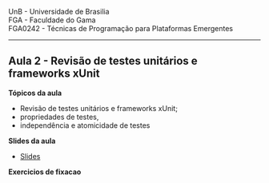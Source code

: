 
UnB - Universidade de Brasilia  
FGA - Faculdade do Gama  
FGA0242 - Técnicas de Programação para Plataformas Emergentes

---

## Aula 2 - Revisão de testes unitários e frameworks xUnit

**Tópicos da aula**
- Revisão de testes unitários e frameworks xUnit; 
- propriedades de testes, 
- independência e atomicidade de testes

**Slides da aula**
* [Slides](https://docs.google.com/presentation/d/1cA1Sae4qgXidI7ZyVGhI-r9l5o0TMBrj5Yl0qyj2xfU/edit?usp=sharing)

**Exercicios de fixacao**

